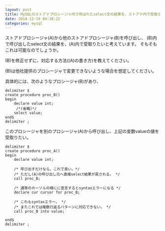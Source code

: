 ```yaml
---
layout: post
title: MySQLのストアドプロシージャ内で呼ばれたselect文の結果を、ストアド内で受取る方法
date: 2014-12-19 04:38:22
categories: mysql
---
```

<p>ストアドプロシージャ(A)から他のストアドプロシージャ(B)を呼び出し、
(B)内で呼び出したselect文の結果を、(A)内で受取りたいと考えています。
そもそもこれは可能なのでしょうか。</p>

<p>(B)を修正せずに、対応する方法((A)の書き方)を教えてください。</p>

<p>(B)は他社提供のプロシージャで変更できないような場合を想定してください。</p>

<p>具体的には、次のようなプロシージャ(B)があり、</p>

<pre class="lang-sql prettyprint-override"><code>delimiter $
create procedure proc_B()
begin
    declare value int;
     /*(省略)*/
    select value;
end$
delimiter ;
</code></pre>

<p>このプロシージャを別のプロシージャ(A)から呼び出し、上記の変数valueの値を受取りたい。</p>

<pre class="lang-sql prettyprint-override"><code>delimiter $
create procedure proc_A()
begin
    declare value int;

    /* 呼び出すだけなら、これで良い。*/
    /* ただし(A)の呼び出し元へ直接select結果が戻される。 */
    call proc_B;

    /* 通常のカーソルの様にに宣言するとsyntaxエラーになる */
    declare cur cursor for proc_B;

    /* これもsyntaxエラー。 */
    /* またこれでは複数行返るパターンに対応できない。 */
    call proc_B into value; 

end$
delimiter ;
</code></pre>
